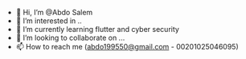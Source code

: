 - 👋 Hi, I’m @Abdo Salem
- 👀 I’m interested in ..
- 🌱 I’m currently learning flutter and cyber security
- 💞️ I’m looking to collaborate on ...
- 📫 How to reach me (abdo199550@gmail.com - 00201025046095)

<!---
AbdoSalem995/AbdoSalem995 is a ✨ special ✨ repository because its `README.md` (this file) appears on your GitHub profile.
You can click the Preview link to take a look at your changes.
--->
